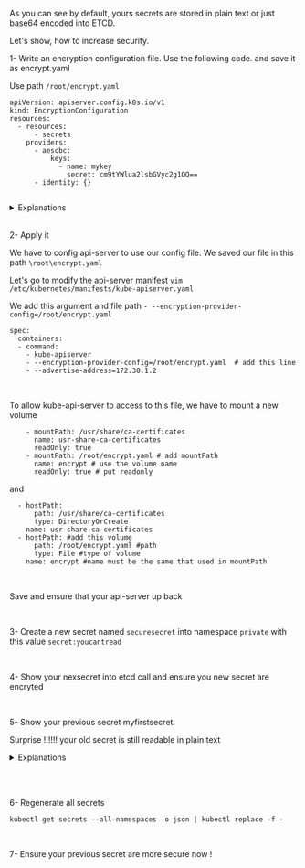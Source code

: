 
As you can see by default, yours secrets are stored in plain text or just base64 encoded into ETCD.

Let's show, how to increase security. 

1- Write an encryption configuration file. Use the following code. and save it as encrypt.yaml

Use path `/root/encrypt.yaml`

```
apiVersion: apiserver.config.k8s.io/v1
kind: EncryptionConfiguration
resources:
  - resources:
      - secrets
    providers:
      - aescbc:
          keys:
            - name: mykey
              secret: cm9tYWlua2lsbGVyc2g1OQ==
      - identity: {}
                    
```

<details>
<summary>Explanations</summary>

We create a encryption file for ressource named "secrets"

We use provider aescbc to encryt data with the key:value mykey
aescbc provider allow key with 16/24/32 characters and must be provide in base64 encoded 
We use `echo -n "romainkillersh59" | base64`
We keep possibility to read secret from unencrypted secrets with identity provider

</details>

<br>


2- Apply it 

We have to config api-server to use our config file. 
We saved our file in this path `\root\encrypt.yaml`

Let's go to modify the api-server manifest 
`vim /etc/kubernetes/manifests/kube-apiserver.yaml`

We add this argument and file path 
`- --encryption-provider-config=/root/encrypt.yaml`

```
spec:
  containers:
  - command:
    - kube-apiserver
    - --encryption-provider-config=/root/encrypt.yaml  # add this line
    - --advertise-address=172.30.1.2
````

<br>

To allow kube-api-server to access to this file, we have to mount a new volume

```
    - mountPath: /usr/share/ca-certificates
      name: usr-share-ca-certificates
      readOnly: true
    - mountPath: /root/encrypt.yaml # add mountPath 
      name: encrypt # use the volume name 
      readOnly: true # put readonly
```

and 

```
  - hostPath:
      path: /usr/share/ca-certificates
      type: DirectoryOrCreate
    name: usr-share-ca-certificates
  - hostPath: #add this volume
      path: /root/encrypt.yaml #path 
      type: File #type of volume 
    name: encrypt #name must be the same that used in mountPath

```
<br>

Save and ensure that your api-server up back 

&nbsp;

3- Create a new secret named `securesecret` into namespace `private` with this value `secret:youcantread` 

&nbsp;

4- Show your nexsecret into etcd call and ensure you new secret are encryted 

&nbsp;

5- Show your previous secret myfirstsecret.

Surprise !!!!!! your old secret is still readable in plain text

<details>
<summary>Explanations</summary>

Your encryption setup is only apply for new secrets. This is the reason why in initial encryption file we keep the possibilty to read unencrypted kind. To be really secure, we have to regenerate all secrets    
</details>

<br>

&nbsp;

6- Regenerate all secrets 

`kubectl get secrets --all-namespaces -o json | kubectl replace -f - `

&nbsp;

7- Ensure your previous secret are more secure now ! 